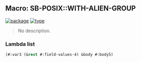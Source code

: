 ## Macro: SB-POSIX::WITH-ALIEN-GROUP
[![package](https://img.shields.io/badge/Package-SB--POSIX-5f9ea0.svg?style=social&colorA=999999)](../) [![type](https://img.shields.io/badge/Type-Macro-5f9ea0.svg?style=social&colorA=999999)](../#macro) 

> No description.

### Lambda list
```cl
(#:var3 (&rest #:field-values-4) &body #:body5)
```
